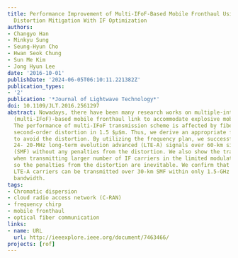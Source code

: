 ```yaml
---
title: Performance Improvement of Multi-IFoF-Based Mobile Fronthaul Using Dispersion-Induced
  Distortion Mitigation With IF Optimization
authors:
- Changyo Han
- Minkyu Sung
- Seung-Hyun Cho
- Hwan Seok Chung
- Sun Me Kim
- Jong Hyun Lee
date: '2016-10-01'
publishDate: '2024-06-05T06:10:11.221382Z'
publication_types:
- '2'
publication: '*Journal of Lightwave Technology*'
doi: 10.1109/JLT.2016.2561297
abstract: Nowadays, there have been many research works on multiple-intermediate-frequency-over-fiber
  (multi-IFoF)-based mobile fronthaul link to accommodate explosive mobile data traffic.
  The performance of multi-IFoF transmission scheme is affected by fiber dispersion-induced
  second-order distortion in 1.5 $μ$m. Thus, we derive an appropriate frequency plan
  to avoid the distortion. By utilizing the frequency plan, we successfully transmit
  24- 20-MHz long-term evolution advanced (LTE-A) signals over 60-km single-mode fiber
  (SMF) without any penalties from the distortion. We also show the transmission performance
  when transmitting larger number of IF carriers in the limited modulation bandwidth
  so the penalties from the distortion are inevitable. We confirm that 72- 20-MHz
  LTE-A carriers can be transmitted over 30-km SMF within only 1.5-GHz modulation
  bandwidth.
tags:
- Chromatic dispersion
- cloud radio access network (C-RAN)
- frequency chirp
- mobile fronthaul
- optical fiber communication
links:
- name: URL
  url: http://ieeexplore.ieee.org/document/7463466/
projects: [rof]
---
```

